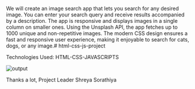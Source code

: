 We will create an image search app that lets you search for any desired image. You can enter your search query and receive results accompanied by a description. The app is responsive and displays images in a single column on smaller ones. Using the Unsplash API, the app fetches up to 1000 unique and non-repetitive images. The modern CSS design ensures a fast and responsive user experience, making it enjoyable to search for cats, dogs, or any image.# html-css-js-project

Technologies Used:
HTML-CSS-JAVASCRIPTS


![output](https://github.com/user-attachments/assets/13aabb0e-73d8-47c7-8b93-a3d15ddd41e0)


Thanks a lot,
Project Leader
Shreya Sorathiya
